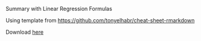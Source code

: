 Summary with Linear Regression Formulas

Using template from https://github.com/tonyelhabr/cheat-sheet-rmarkdown

Download [here](https://github.com/carlosyanez/Linear-Regression-Formulas/raw/master/Linear-Regression-Formulas.pdf)


